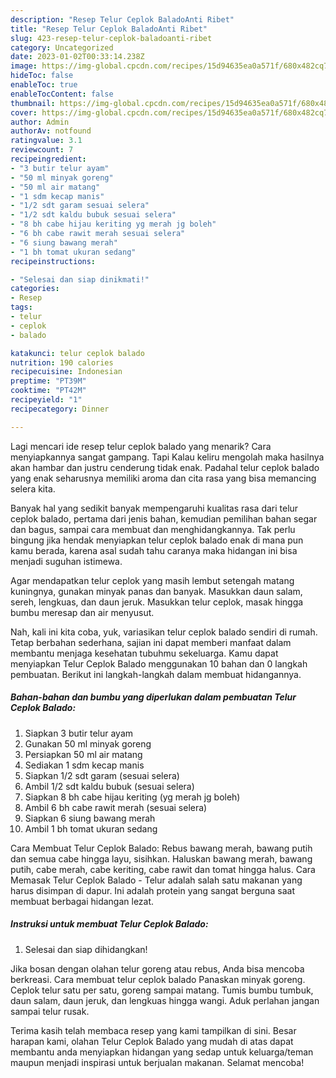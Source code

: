 ```yaml
---
description: "Resep Telur Ceplok BaladoAnti Ribet"
title: "Resep Telur Ceplok BaladoAnti Ribet"
slug: 423-resep-telur-ceplok-baladoanti-ribet
category: Uncategorized
date: 2023-01-02T00:33:14.238Z
image: https://img-global.cpcdn.com/recipes/15d94635ea0a571f/680x482cq70/telur-ceplok-balado-foto-resep-utama.jpg
hideToc: false
enableToc: true
enableTocContent: false
thumbnail: https://img-global.cpcdn.com/recipes/15d94635ea0a571f/680x482cq70/telur-ceplok-balado-foto-resep-utama.jpg
cover: https://img-global.cpcdn.com/recipes/15d94635ea0a571f/680x482cq70/telur-ceplok-balado-foto-resep-utama.jpg
author: Admin
authorAv: notfound
ratingvalue: 3.1
reviewcount: 7
recipeingredient:
- "3 butir telur ayam"
- "50 ml minyak goreng"
- "50 ml air matang"
- "1 sdm kecap manis"
- "1/2 sdt garam sesuai selera"
- "1/2 sdt kaldu bubuk sesuai selera"
- "8 bh cabe hijau keriting yg merah jg boleh"
- "6 bh cabe rawit merah sesuai selera"
- "6 siung bawang merah"
- "1 bh tomat ukuran sedang"
recipeinstructions:

- "Selesai dan siap dinikmati!"
categories:
- Resep
tags:
- telur
- ceplok
- balado

katakunci: telur ceplok balado 
nutrition: 190 calories
recipecuisine: Indonesian
preptime: "PT39M"
cooktime: "PT42M"
recipeyield: "1"
recipecategory: Dinner

---
```



Lagi mencari ide resep telur ceplok balado yang menarik? Cara menyiapkannya sangat gampang. Tapi Kalau keliru mengolah maka hasilnya akan hambar dan justru cenderung tidak enak. Padahal telur ceplok balado yang enak seharusnya memiliki aroma dan cita rasa yang bisa memancing selera kita.


Banyak hal yang sedikit banyak mempengaruhi kualitas rasa dari telur ceplok balado, pertama dari jenis bahan, kemudian pemilihan bahan segar dan bagus, sampai cara membuat dan menghidangkannya. Tak perlu bingung jika hendak menyiapkan telur ceplok balado enak di mana pun kamu berada, karena asal sudah tahu caranya maka hidangan ini bisa menjadi suguhan istimewa.

Agar mendapatkan telur ceplok yang masih lembut setengah matang kuningnya, gunakan minyak panas dan banyak. Masukkan daun salam, sereh, lengkuas, dan daun jeruk. Masukkan telur ceplok, masak hingga bumbu meresap dan air menyusut.


Nah, kali ini kita coba, yuk, variasikan telur ceplok balado sendiri di rumah. Tetap berbahan sederhana, sajian ini dapat memberi manfaat dalam membantu menjaga kesehatan tubuhmu sekeluarga. Kamu dapat menyiapkan Telur Ceplok Balado menggunakan 10 bahan dan 0 langkah pembuatan. Berikut ini langkah-langkah dalam membuat hidangannya.

<!--inarticleads1-->

##### Bahan-bahan dan bumbu yang diperlukan dalam pembuatan Telur Ceplok Balado:

1. Siapkan 3 butir telur ayam
1. Gunakan 50 ml minyak goreng
1. Persiapkan 50 ml air matang
1. Sediakan 1 sdm kecap manis
1. Siapkan 1/2 sdt garam (sesuai selera)
1. Ambil 1/2 sdt kaldu bubuk (sesuai selera)
1. Siapkan 8 bh cabe hijau keriting (yg merah jg boleh)
1. Ambil 6 bh cabe rawit merah (sesuai selera)
1. Siapkan 6 siung bawang merah
1. Ambil 1 bh tomat ukuran sedang


Cara Membuat Telur Ceplok Balado: Rebus bawang merah, bawang putih dan semua cabe hingga layu, sisihkan. Haluskan bawang merah, bawang putih, cabe merah, cabe keriting, cabe rawit dan tomat hingga halus. Cara Memasak Telur Ceplok Balado - Telur adalah salah satu makanan yang harus disimpan di dapur. Ini adalah protein yang sangat berguna saat membuat berbagai hidangan lezat. 

<!--inarticleads2-->

##### Instruksi untuk membuat Telur Ceplok Balado:


1. Selesai dan siap dihidangkan!

Jika bosan dengan olahan telur goreng atau rebus, Anda bisa mencoba berkreasi. Cara membuat telur ceplok balado Panaskan minyak goreng. Ceplok telur satu per satu, goreng sampai matang. Tumis bumbu tumbuk, daun salam, daun jeruk, dan lengkuas hingga wangi. Aduk perlahan jangan sampai telur rusak. 

Terima kasih telah membaca resep yang kami tampilkan di sini. Besar harapan kami, olahan Telur Ceplok Balado yang mudah di atas dapat membantu anda menyiapkan hidangan yang sedap untuk keluarga/teman maupun menjadi inspirasi untuk berjualan makanan. Selamat mencoba!
